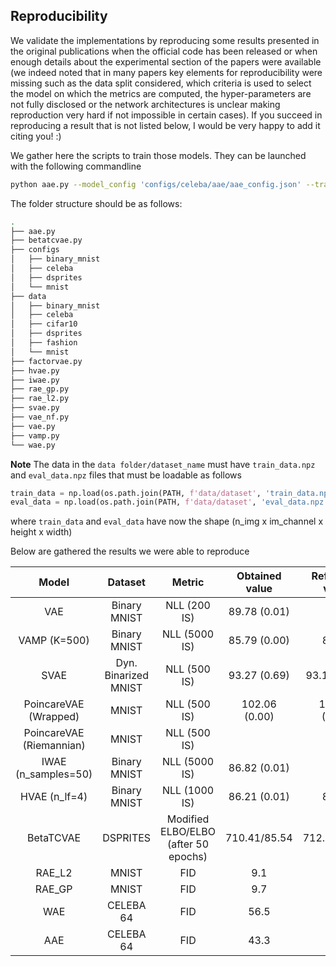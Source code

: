 ## Reproducibility

We validate the implementations by reproducing some results presented in the original publications when the official code has been released or when enough details about the experimental section of the papers were available (we indeed noted that in many papers key elements for reproducibility were missing such as the data split considered, which criteria is used to select the model on which the metrics are computed, the hyper-parameters are not fully disclosed or the network architectures is unclear making reproduction very hard if not impossible in certain cases). If you succeed in reproducing a result that is not listed below, I would be very happy to add it citing you! :)

We gather here the scripts to train those models. They can be launched with the following commandline

```bash
python aae.py --model_config 'configs/celeba/aae/aae_config.json' --training_config 'configs/celeba/aae/base_training_config.json'
```

The folder structure should be as follows:
```bash
.
├── aae.py
├── betatcvae.py
├── configs
│   ├── binary_mnist
│   ├── celeba
│   ├── dsprites
│   └── mnist
├── data
│   ├── binary_mnist
│   ├── celeba
│   ├── cifar10
│   ├── dsprites
│   ├── fashion
│   └── mnist
├── factorvae.py
├── hvae.py
├── iwae.py
├── rae_gp.py
├── rae_l2.py
├── svae.py
├── vae_nf.py
├── vae.py
├── vamp.py
└── wae.py
```

**Note** The data in the `data folder/dataset_name` must have `train_data.npz` and `eval_data.npz` files that must be loadable as follows

```python
train_data = np.load(os.path.join(PATH, f'data/dataset', 'train_data.npz'))['data']
eval_data = np.load(os.path.join(PATH, f'data/dataset', 'eval_data.npz'))['data']
```
where `train_data` and `eval_data` have now the shape (n_img x im_channel x height x width)

Below are gathered the results we were able to reproduce

| Model | Dataset | Metric | Obtained value | Reference value| Reference (paper/code) | Trained model
|:---:|:---:|:---:|:---:|:---:|:---:|:---:|
| VAE | Binary MNIST | NLL (200 IS) | 89.78 (0.01) | 89.9 | [paper](https://arxiv.org/abs/1505.05770) | [link](https://huggingface.co/clementchadebec/reproduced_vae)
| VAMP (K=500) | Binary MNIST | NLL (5000 IS) | 85.79 (0.00) | 85.57 | [paper](https://arxiv.org/abs/1705.07120) | [link](https://huggingface.co/clementchadebec/reproduced_vamp)
| SVAE | Dyn. Binarized MNIST | NLL (500 IS) | 93.27 (0.69) | 93.16 (0.31) | [code](https://github.com/nicola-decao/s-vae-pytorch) | [link](https://huggingface.co/clementchadebec/reproduced_svae) |
PoincareVAE (Wrapped)| MNIST | NLL (500 IS) | 102.06 (0.00) | 101.47 (0.01) | [code](https://github.com/emilemathieu/pvae) | [link](https://huggingface.co/clementchadebec/reproduced_wrapped_poincare_vae)
PoincareVAE (Riemannian)| MNIST | NLL (500 IS) | | | [code](https://github.com/emilemathieu/pvae) | [link]()
| IWAE (n_samples=50) | Binary MNIST | NLL (5000 IS) | 86.82 (0.01) | 87.1 | [paper](https://arxiv.org/abs/1509.00519) | [link](https://huggingface.co/clementchadebec/reproduced_iwae)
| HVAE (n_lf=4) | Binary MNIST | NLL (1000 IS) | 86.21 (0.01) | 86.40 | [paper](https://arxiv.org/abs/1410.6460) | [link](https://huggingface.co/clementchadebec/reproduced_hvae)
| BetaTCVAE | DSPRITES | Modified ELBO/ELBO (after 50 epochs) | 710.41/85.54 | 712.26/86.40 | [code](https://github.com/rtqichen/beta-tcvae) | [link](https://huggingface.co/clementchadebec/reproduced_beta_tc_vae)
| RAE_L2 | MNIST | FID | 9.1 | 9.9 | [code](https://github.com/ParthaEth/Regularized_autoencoders-RAE-) | [link](https://huggingface.co/clementchadebec/reproduced_rae_l2)
| RAE_GP | MNIST | FID | 9.7 | 9.4 | [code](https://github.com/ParthaEth/Regularized_autoencoders-RAE-)| [link](https://huggingface.co/clementchadebec/reproduced_rae_gp)
| WAE | CELEBA 64 | FID | 56.5 | 55 | [paper](https://arxiv.org/abs/1711.01558) | [link](https://huggingface.co/clementchadebec/reproduced_wae)
| AAE | CELEBA 64 | FID | 43.3 | 42 | [paper](https://arxiv.org/abs/1711.01558)| [link](https://huggingface.co/clementchadebec/reproduced_aae)

